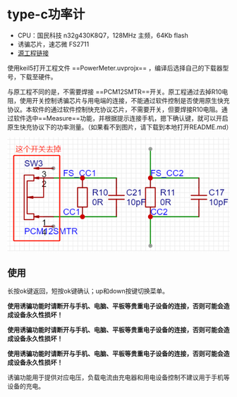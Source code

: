 # type-c功率计

* CPU：国民科技 n32g430K8Q7，128MHz 主频，64Kb flash
* 诱骗芯片，速芯微 FS2711
* [源工程链接](https://oshwhub.com/qwerqwerqwer/usbda-gong-shuai-ji-POWER-N)

使用keil5打开工程文件 ==PowerMeter.uvprojx== ，编译后选择自己的下载器型号，下载至硬件。

与原工程不同的是，不需要焊接 ==PCM12SMTR==开关。原工程通过去掉R10电阻，使用开关控制诱骗芯片与用电端的连接，不能通过软件控制是否使用原生快充协议。本软件的通过软件控制快充协议芯片，不需要开关，但要焊接R10电阻。通过软件选中==Measure==功能，并根据提示连接手机，摁下确认键，就可以开启原生快充协议下的功率测量。（如果看不到图片，请下载到本地打开README.md）

![不同点](.\image\diff.png)

## 使用

长按ok键返回，短按ok键确认；up和down按键切换菜单。

**使用诱骗功能时请断开与手机、电脑、平板等贵重电子设备的连接，否则可能会造成设备永久性损坏！**

**使用诱骗功能时请断开与手机、电脑、平板等贵重电子设备的连接，否则可能会造成设备永久性损坏！**

**使用诱骗功能时请断开与手机、电脑、平板等贵重电子设备的连接，否则可能会造成设备永久性损坏！**

诱骗功能用于提供对应电压，负载电流由充电器和用电设备控制不建议用于手机等设备的充电。
